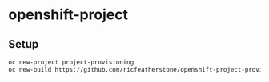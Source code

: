 # openshift-project

## Setup 

```bash
oc new-project project-provisioning
oc new-build https://github.com/ricfeatherstone/openshift-project-provisioning.git#feature/create-projects --strategy=pipeline --name=test-pipeline
```
